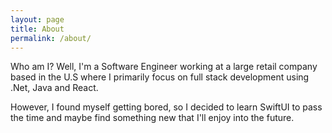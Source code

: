 ```yaml
---
layout: page
title: About
permalink: /about/
---
```


Who am I? Well, I'm a Software Engineer working at a large retail company based in the U.S where I primarily focus on full stack development using .Net, Java and React.

However, I found myself getting bored, so I decided to learn SwiftUI to pass the time and maybe find something new that I'll enjoy into the future.
